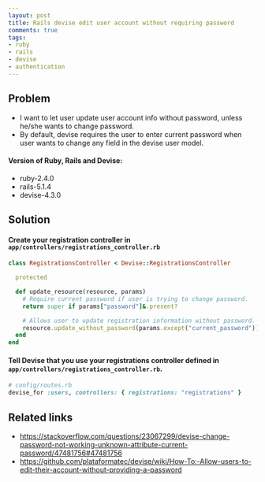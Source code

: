 ```yaml
---
layout: post
title: Rails devise edit user account without requiring password
comments: true
tags:
- ruby
- rails
- devise
- authentication
---
```


## Problem
- I want to let user update user account info without password, unless he/she wants to change password.
- By default, devise requires the user to enter current password when user wants to change any field in
the devise user model.

#### Version of Ruby, Rails and Devise:

- ruby-2.4.0
- rails-5.1.4
- devise-4.3.0

## Solution
#### Create your registration controller in `app/controllers/registrations_controller.rb`

```rb
class RegistrationsController < Devise::RegistrationsController

  protected

  def update_resource(resource, params)
    # Require current password if user is trying to change password.
    return super if params["password"]&.present?

    # Allows user to update registration information without password.
    resource.update_without_password(params.except("current_password"))
  end
end
```

#### Tell Devise that you use your registrations controller defined in `app/controllers/registrations_controller.rb`.

```rb
# config/routes.rb
devise_for :users, controllers: { registrations: "registrations" }
```

## Related links
- https://stackoverflow.com/questions/23067299/devise-change-password-not-working-unknown-attribute-current-password/47481756#47481756
- https://github.com/plataformatec/devise/wiki/How-To:-Allow-users-to-edit-their-account-without-providing-a-password
